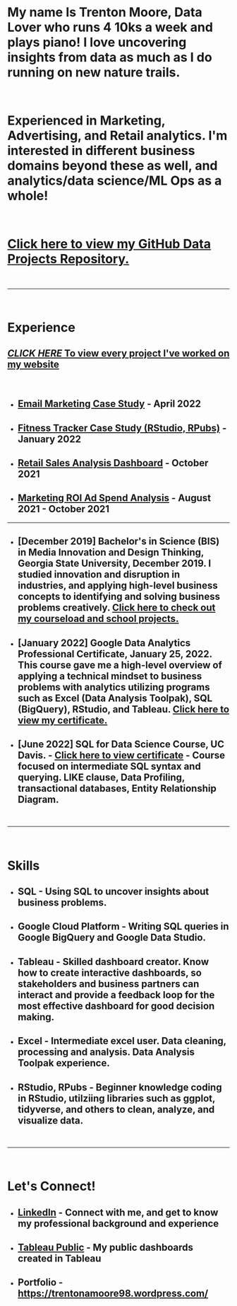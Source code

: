 # My name Is Trenton Moore, Data Lover who runs 4 10ks a week and plays piano! I love uncovering insights from data as much as I do running on new nature trails.

&nbsp;

# Experienced in Marketing, Advertising, and Retail analytics. I'm interested in different business domains beyond these as well, and analytics/data science/ML Ops as a whole!

&nbsp;

# **[Click here to view my GitHub Data Projects Repository.](https://github.com/TrentonMoore98/Data-Projects_TrentonMoore)**

&nbsp;

---

&nbsp;

# **Experience**
## [*CLICK HERE* To view every project I've worked on my website](https://trentonamoore98.wordpress.com/projects-2/)

&nbsp;

- ## [Email Marketing Case Study](https://trentonamoore98.wordpress.com/email-marketing-case-study/?preview_id=584&preview_nonce=53d1ebcb15&preview=true) - **April 2022**
- ## [Fitness Tracker Case Study (RStudio, RPubs)](https://rpubs.com/TrentonAMoore98/857262) - **January 2022** 
- ## [Retail Sales Analysis Dashboard](https://www.linkedin.com/feed/update/urn:li:activity:6851613591418802176/) - **October 2021**
- ## [Marketing ROI Ad Spend Analysis](https://tmtrentmoore.wixsite.com/hellotrentonm/general-5) - **August 2021 - October 2021**

---

* ## **[December 2019] Bachelor's in Science (BIS) in Media Innovation and Design Thinking, Georgia State University, December 2019.** I studied innovation and disruption in industries, and applying high-level business concepts to identifying and solving business problems creatively. [Click here to check out my courseload and school projects.](https://trentonamoore98.wordpress.com/georgia-state-university-courses/)
* ## **[January 2022] Google Data Analytics Professional Certificate, January 25, 2022.** This course gave me a high-level overview of applying a technical mindset to business problems with analytics utilizing programs such as Excel (Data Analysis Toolpak), SQL (BigQuery), RStudio, and Tableau. [Click here to view my certificate.](https://trentonamoore98.wordpress.com/google-data-analytics-certificate-learning-log-trenton-moore/)
* ## **[June 2022] SQL for Data Science Course, UC Davis.** - [Click here to view certificate](https://coursera.org/share/896dfda3ba0e82be911e290f31f92d8f) - Course focused on intermediate SQL syntax and querying. LIKE clause, Data Profiling, transactional databases, Entity Relationship Diagram.  

&nbsp;

---

&nbsp;

# **Skills**

* ## **SQL** - Using SQL to uncover insights about business problems.

* ## **Google Cloud Platform** - Writing SQL queries in Google BigQuery and Google Data Studio.

* ## **Tableau** - Skilled dashboard creator. Know how to create interactive dashboards, so stakeholders and business partners can interact and provide a feedback loop for the most effective dashboard for good decision making.
* ## **Excel** - Intermediate excel user. Data cleaning, processing and analysis. Data Analysis Toolpak experience. 
* ## **RStudio, RPubs** - Beginner knowledge coding in RStudio, utilziing libraries such as ggplot, tidyverse, and others to clean, analyze, and visualize data. 

&nbsp;

---

&nbsp;

# **Let's Connect!**

* ## [LinkedIn](https://www.linkedin.com/in/tmtrentmoore/) - Connect with me, and get to know my professional background and experience
* ## [Tableau Public](https://public.tableau.com/profile/trenton.moore4482#!/?newProfile=&activeTab=0) - My public dashboards created in Tableau
* ## Portfolio - https://trentonamoore98.wordpress.com/
